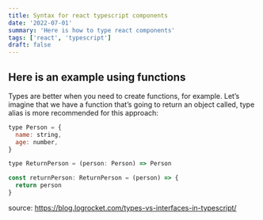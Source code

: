 ```yaml
---
title: Syntax for react typescript components
date: '2022-07-01'
summary: 'Here is how to type react components'
tags: ['react', 'typescript']
draft: false
---
```


## Here is an example using functions

Types are better when you need to create functions, for example. Let’s imagine that we have a function that’s going to return an object called, type alias is more recommended for this approach:

```js
type Person = {
  name: string,
  age: number,
}

type ReturnPerson = (person: Person) => Person

const returnPerson: ReturnPerson = (person) => {
  return person
}
```

source: https://blog.logrocket.com/types-vs-interfaces-in-typescript/
